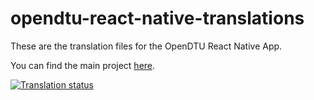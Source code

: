 # opendtu-react-native-translations
These are the translation files for the OpenDTU React Native App.

You can find the main project [here](https://github.com/OpenDTU-App/opendtu-react-native).

<a href="https://weblate.commanderred.xyz/engage/opendtu-react-native/">
<img src="https://weblate.commanderred.xyz/widget/opendtu-react-native/multi-auto.svg" alt="Translation status" />
</a>
